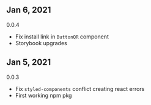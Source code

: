 ## Jan 6, 2021
0.0.4
- Fix install link in `ButtonQR` component
- Storybook upgrades

## Jan 5, 2021
0.0.3
- Fix `styled-components` conflict creating react errors
- First working npm pkg